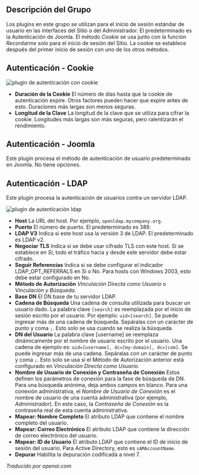 <!-- Filename: Chunk4x:Extensions_Plugin_Manager_Edit_Authentication_Group  / Display title: Groupe d'Authentification -->

## Descripción del Grupo

Los plugins en este grupo se utilizan para el inicio de sesión estándar de usuario en las interfaces del Sitio o del Administrador. El predeterminado es la Autenticación de Joomla. El método *Cookie* se usa junto con la función *Recordarme* solo para el inicio de sesión del Sitio. La cookie se establece después del primer inicio de sesión con uno de los otros métodos.

## Autenticación - Cookie

![plugin de autenticación con cookie](../../../en/images/plugins/plugin-group-authentication-cookie.png)

- **Duración de la Cookie** El número de días hasta que la cookie de autenticación expire. Otros factores pueden hacer que expire antes de esto. Duraciones más largas son menos seguras.
- **Longitud de la Clave** La longitud de la clave que se utiliza para cifrar la cookie. Longitudes más largas son más seguras, pero ralentizarán el rendimiento.

## Autenticación - Joomla

Este plugin procesa el método de autenticación de usuario predeterminado en Joomla. No tiene opciones.

## Autenticación - LDAP

Este plugin procesa la autenticación de usuarios contra un servidor LDAP.

![plugin de autenticación ldap](../../../en/images/plugins/plugin-group-authentication-ldap.png)

- **Host** La URL del host. Por ejemplo, `openldap.mycompany.org`.
- **Puerto** El número de puerto. El predeterminado es 389.
- **LDAP V3** Indica si este host usa la versión 3 de LDAP. El predeterminado es LDAP v2.
- **Negociar TLS** Indica si se debe usar cifrado TLS con este host. Si se establece en *Sí*, todo el tráfico hacia y desde este servidor debe estar cifrado.
- **Seguir Referencias** Indica si se debe configurar el indicador LDAP_OPT_REFERRALS en Sí o No. Para hosts con Windows 2003, esto debe estar configurado en No.
- **Método de Autorización** *Vinculación Directa como Usuario* o *Vinculación y Búsqueda*.
- **Base DN** El DN base de tu servidor LDAP.
- **Cadena de Búsqueda** Una cadena de consulta utilizada para buscar un usuario dado. La palabra clave `[search]` es reemplazada por el inicio de sesión escrito por el usuario. Por ejemplo: `uid=[search]`. Se puede ingresar más de una cadena de búsqueda. Sepáralas con un carácter de punto y coma `;`. Esto solo se usa cuando se realiza la búsqueda.
- **DN del Usuario** La palabra clave [username] se reemplaza dinámicamente por el nombre de usuario escrito por el usuario. Una cadena de ejemplo es: `uid=[username], dc=[my-domain], dc=[com]`. Se puede ingresar más de una cadena. Sepáralas con un carácter de punto y coma `;`. Esto solo se usa si el Método de Autorización anterior está configurado en *Vinculación Directa como Usuario*.
- **Nombre de Usuario de Conexión y Contraseña de Conexión** Estos definen los parámetros de conexión para la fase de búsqueda de DN. Para una búsqueda anónima, deja ambos campos en blanco. Para una conexión administrativa, el *Nombre de Usuario de Conexión* es el nombre de usuario de una cuenta administrativa (por ejemplo, *Administrador*). En este caso, la *Contraseña de Conexión* es la contraseña real de esta cuenta administrativa.
- **Mapear: Nombre Completo** El atributo LDAP que contiene el nombre completo del usuario.
- **Mapear: Correo Electrónico** El atributo LDAP que contiene la dirección de correo electrónico del usuario.
- **Mapear: ID de Usuario** El atributo LDAP que contiene el ID de inicio de sesión del usuario. Para Active Directory, esto es `sAMAccountName`.
- **Depurar** Habilita la depuración codificada a nivel 7.

*Traducido por openai.com*

